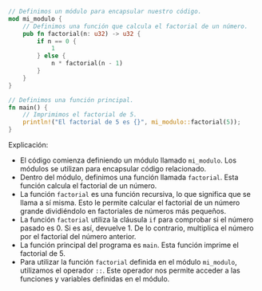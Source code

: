```rust
// Definimos un módulo para encapsular nuestro código.
mod mi_modulo {
    // Definimos una función que calcula el factorial de un número.
    pub fn factorial(n: u32) -> u32 {
        if n == 0 {
            1
        } else {
            n * factorial(n - 1)
        }
    }
}

// Definimos una función principal.
fn main() {
    // Imprimimos el factorial de 5.
    println!("El factorial de 5 es {}", mi_modulo::factorial(5));
}
```

Explicación:

* El código comienza definiendo un módulo llamado `mi_modulo`. Los módulos se utilizan para encapsular código relacionado.
* Dentro del módulo, definimos una función llamada `factorial`. Esta función calcula el factorial de un número.
* La función `factorial` es una función recursiva, lo que significa que se llama a sí misma. Esto le permite calcular el factorial de un número grande dividiéndolo en factoriales de números más pequeños.
* La función `factorial` utiliza la cláusula `if` para comprobar si el número pasado es 0. Si es así, devuelve 1. De lo contrario, multiplica el número por el factorial del número anterior.
* La función principal del programa es `main`. Esta función imprime el factorial de 5.
* Para utilizar la función `factorial` definida en el módulo `mi_modulo`, utilizamos el operador `::`. Este operador nos permite acceder a las funciones y variables definidas en el módulo.